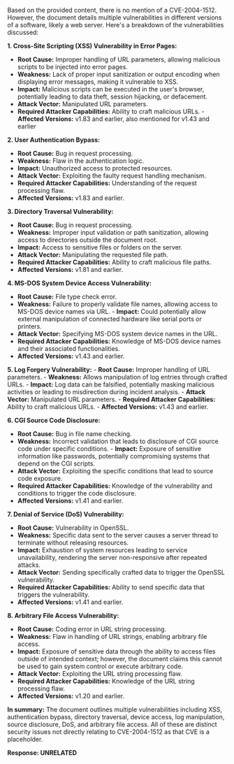 Based on the provided content, there is no mention of a CVE-2004-1512. However, the document details multiple vulnerabilities in different versions of a software, likely a web server. Here's a breakdown of the vulnerabilities discussed:

**1. Cross-Site Scripting (XSS) Vulnerability in Error Pages:**
   - **Root Cause:**  Improper handling of URL parameters, allowing malicious scripts to be injected into error pages.
   - **Weakness:** Lack of proper input sanitization or output encoding when displaying error messages, making it vulnerable to XSS.
   - **Impact:** Malicious scripts can be executed in the user's browser, potentially leading to data theft, session hijacking, or defacement.
   - **Attack Vector:** Manipulated URL parameters.
   - **Required Attacker Capabilities:** Ability to craft malicious URLs.
    - **Affected Versions:** v1.83 and earlier, also mentioned for v1.43 and earlier

**2. User Authentication Bypass:**
   - **Root Cause:** Bug in request processing.
   - **Weakness:** Flaw in the authentication logic.
   - **Impact:** Unauthorized access to protected resources.
   - **Attack Vector:** Exploiting the faulty request handling mechanism.
   - **Required Attacker Capabilities:**  Understanding of the request processing flaw.
   - **Affected Versions:** v1.83 and earlier.

**3. Directory Traversal Vulnerability:**
   - **Root Cause:** Bug in request processing.
   - **Weakness:**  Improper input validation or path sanitization, allowing access to directories outside the document root.
   - **Impact:** Access to sensitive files or folders on the server.
   - **Attack Vector:** Manipulating the requested file path.
   - **Required Attacker Capabilities:** Ability to craft malicious file paths.
   - **Affected Versions:** v1.81 and earlier.

**4. MS-DOS System Device Access Vulnerability:**
   - **Root Cause:** File type check error.
   - **Weakness:** Failure to properly validate file names, allowing access to MS-DOS device names via URL.
    - **Impact:** Could potentially allow external manipulation of connected hardware like serial ports or printers.
   - **Attack Vector:** Specifying MS-DOS system device names in the URL.
   - **Required Attacker Capabilities:** Knowledge of MS-DOS device names and their associated functionalities.
   - **Affected Versions:** v1.43 and earlier.

**5. Log Forgery Vulnerability:**
    - **Root Cause:**  Improper handling of URL parameters.
    - **Weakness:** Allows manipulation of log entries through crafted URLs.
    - **Impact:**  Log data can be falsified, potentially masking malicious activities or leading to misdirection during incident analysis.
    - **Attack Vector:** Manipulated URL parameters.
    - **Required Attacker Capabilities:** Ability to craft malicious URLs.
    - **Affected Versions:** v1.43 and earlier.

**6. CGI Source Code Disclosure:**
   - **Root Cause:** Bug in file name checking.
   - **Weakness:** Incorrect validation that leads to disclosure of CGI source code under specific conditions.
    - **Impact:** Exposure of sensitive information like passwords, potentially compromising systems that depend on the CGI scripts.
   - **Attack Vector:** Exploiting the specific conditions that lead to source code exposure.
   - **Required Attacker Capabilities:** Knowledge of the vulnerability and conditions to trigger the code disclosure.
   - **Affected Versions:** v1.41 and earlier.

**7. Denial of Service (DoS) Vulnerability:**
   - **Root Cause:** Vulnerability in OpenSSL.
   - **Weakness:** Specific data sent to the server causes a server thread to terminate without releasing resources.
   - **Impact:** Exhaustion of system resources leading to service unavailability, rendering the server non-responsive after repeated attacks.
   - **Attack Vector:** Sending specifically crafted data to trigger the OpenSSL vulnerability.
   - **Required Attacker Capabilities:** Ability to send specific data that triggers the vulnerability.
   - **Affected Versions:** v1.41 and earlier.

**8. Arbitrary File Access Vulnerability:**
   - **Root Cause:** Coding error in URL string processing.
   - **Weakness:** Flaw in handling of URL strings, enabling arbitrary file access.
   - **Impact:** Exposure of sensitive data through the ability to access files outside of intended context; however, the document claims this cannot be used to gain system control or execute arbitrary code.
   - **Attack Vector:** Exploiting the URL string processing flaw.
   - **Required Attacker Capabilities:** Knowledge of the URL string processing flaw.
   - **Affected Versions:** v1.20 and earlier.

**In summary:** The document outlines multiple vulnerabilities including XSS, authentication bypass, directory traversal, device access, log manipulation, source disclosure, DoS, and arbitrary file access. All of these are distinct security issues not directly relating to CVE-2004-1512 as that CVE is a placeholder.

**Response: UNRELATED**